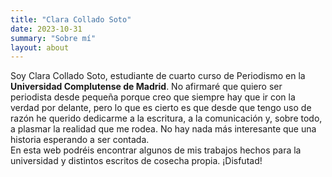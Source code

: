 ```yaml
---
title: "Clara Collado Soto"
date: 2023-10-31
summary: "Sobre mí"
layout: about
---
```


Soy Clara Collado Soto, estudiante de cuarto curso de Periodismo en la **Universidad Complutense de Madrid**. 
No afirmaré que quiero ser periodista desde pequeña porque creo que siempre hay que ir con la verdad por delante, pero lo que es cierto es que desde que tengo uso de razón he querido dedicarme a la escritura, a la comunicación y, sobre todo, a plasmar la realidad que me rodea. No hay nada más interesante que una historia esperando a ser contada.  
En esta web podréis encontrar algunos de mis trabajos hechos para la universidad y distintos escritos de cosecha propia. 
¡Disfutad!

